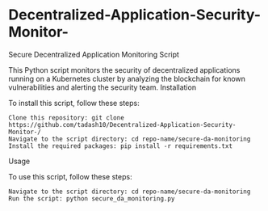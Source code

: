 # Decentralized-Application-Security-Monitor-
Secure Decentralized Application Monitoring Script

This Python script monitors the security of decentralized applications running on a Kubernetes cluster by analyzing the blockchain for known vulnerabilities and alerting the security team.
Installation

To install this script, follow these steps:

    Clone this repository: git clone https://github.com/tadash10/Decentralized-Application-Security-Monitor-/
    Navigate to the script directory: cd repo-name/secure-da-monitoring
    Install the required packages: pip install -r requirements.txt

Usage

To use this script, follow these steps:

    Navigate to the script directory: cd repo-name/secure-da-monitoring
    Run the script: python secure_da_monitoring.py
